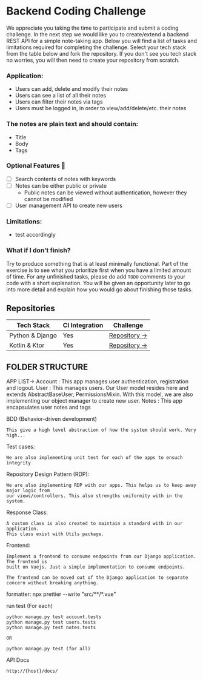 # Backend Coding Challenge

We appreciate you taking the time to participate and submit a coding challenge. In the next step we would like you to
create/extend a backend REST API for a simple note-taking app. Below you will find a list of tasks and limitations
required for completing the challenge. Select your tech stack from the table below and fork the repository. If you don't see you tech stack no worries, you will then need to create your repository from scratch.

### Application:

* Users can add, delete and modify their notes
* Users can see a list of all their notes
* Users can filter their notes via tags
* Users must be logged in, in order to view/add/delete/etc. their notes

### The notes are plain text and should contain:

* Title
* Body
* Tags

### Optional Features 🚀

* [ ] Search contents of notes with keywords
* [ ] Notes can be either public or private
    * Public notes can be viewed without authentication, however they cannot be modified
* [ ] User management API to create new users

### Limitations:

* test accordingly

### What if I don't finish?

Try to produce something that is at least minimally functional. Part of the exercise is to see what you prioritize first when you have a limited amount of time. For any unfinished tasks, please do add `TODO` comments to your code with a short explanation. You will be given an opportunity later to go into more detail and explain how you would go about finishing those tasks.

## Repositories

| Tech Stack | CI Integration | Challenge |
|--|--|--|
| Python & Django | Yes | [Repository →](https://github.com/Thermondo/backend-coding-challenge-django) 
| Kotlin & Ktor | Yes | [Repository →](https://github.com/Thermondo/backend-coding-challenge-ktor)


## FOLDER STRUCTURE

APP LIST-> 
    Account : This app manages user authentication, registration and logout.
    User    : This manages users. Our User model resides here and extends AbstractBaseUser, PermissionsMixin. With this model, we are also implementing our object manager to
    create new user.
    Notes   : This app encapsulates user notes and tags


BDD (Behavior-driven development)

    This give a high level abstraction of how the system should work. Very high...


Test cases: 

    We are also implementing unit test for each of the apps to ensuch integrity


Repository Design Pattern (RDP):

    We are also implementing RDP with our apps. This helps us to keep away major logic from
    our views/controllers. This also strengths uniformity with in the system.


Response Class:

    A custom class is also created to maintain a standard with in our application.
    This class exist with Utils package.


Frontend: 

    Implement a frontend to consume endpoints from our Django application. The frontend is
    built on Vuejs. Just a simple implementation to consume endpoints.

    The frontend can be moved out of the Django application to separate concern without breaking anything.

formatter: npx prettier --write "src/**/*.vue"

run test (For each)

    python manage.py test account.tests
    python manage.py test users.tests
    python manage.py test notes.tests

    OR 

    python manage.py test (for all)

API Docs

    http://{host}/docs/
